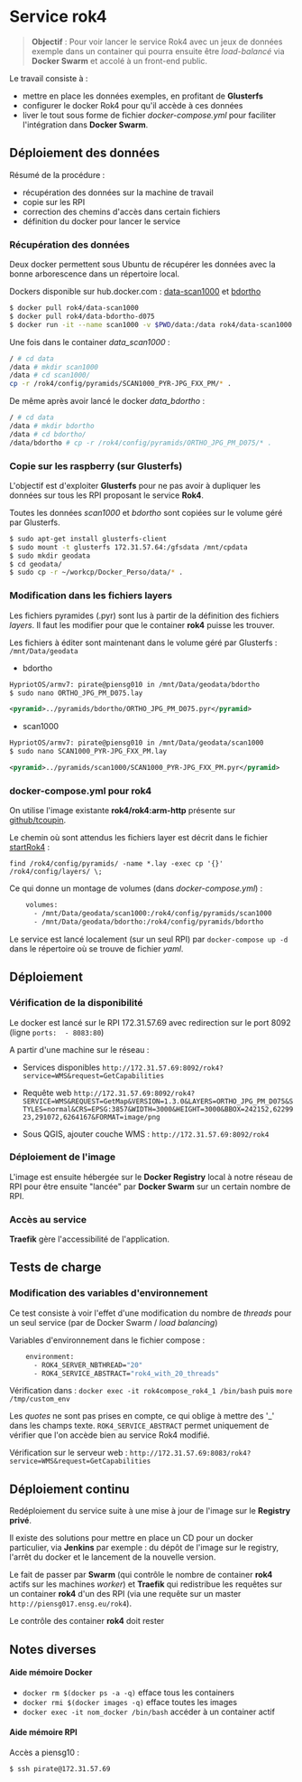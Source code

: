 # Service rok4

> **Objectif** : Pour voir lancer le service Rok4 avec un jeux de données exemple dans un container qui pourra ensuite être *load-balancé* via **Docker Swarm** et accolé à un front-end public.

Le travail consiste à :

* mettre en place les données exemples, en profitant de **Glusterfs**
* configurer le docker Rok4 pour qu'il accède à ces données
* liver le tout sous forme de fichier *docker-compose.yml* pour faciliter l'intégration dans **Docker Swarm**.


## Déploiement des données 

Résumé de la procédure :

* récupération des données sur la machine de travail
* copie sur les RPI
* correction des chemins d'accès dans certain fichiers
* définition du docker pour lancer le service

### Récupération des données

Deux docker permettent sous Ubuntu de récupérer les données avec la bonne arborescence dans un répertoire local.

Dockers disponible sur hub.docker.com : [data-scan1000](https://hub.docker.com/r/rok4/data-scan1000/) et [bdortho](https://hub.docker.com/r/rok4/data-bdortho-d075/)


``` sh
$ docker pull rok4/data-scan1000
$ docker pull rok4/data-bdortho-d075
$ docker run -it --name scan1000 -v $PWD/data:/data rok4/data-scan1000 /bin/sh
``` 

Une fois dans le container *data_scan1000* :
``` sh
/ # cd data
/data # mkdir scan1000
/data # cd scan1000/
cp -r /rok4/config/pyramids/SCAN1000_PYR-JPG_FXX_PM/* .
```

De même après avoir lancé le docker *data_bdortho*  :
``` sh
/ # cd data
/data # mkdir bdortho
/data # cd bdortho/
/data/bdortho # cp -r /rok4/config/pyramids/ORTHO_JPG_PM_D075/* .
```

### Copie sur les raspberry (sur Glusterfs)

L'objectif est d'exploiter **Glusterfs** pour ne pas avoir à dupliquer les données sur tous les RPI proposant le service **Rok4**.

Toutes les données *scan1000* et *bdortho* sont copiées sur le volume géré par Glusterfs. 

``` sh
$ sudo apt-get install glusterfs-client
$ sudo mount -t glusterfs 172.31.57.64:/gfsdata /mnt/cpdata
$ sudo mkdir geodata
$ cd geodata/
$ sudo cp -r ~/workcp/Docker_Perso/data/* .
``` 
### Modification dans les fichiers layers

Les fichiers pyramides (.pyr) sont lus à partir de la définition des fichiers *layers*. Il faut les modifier pour que le container **rok4** puisse les trouver. 

Les fichiers à éditer sont maintenant dans le volume géré par Glusterfs : `/mnt/Data/geodata`

* bdortho

``` sh
HypriotOS/armv7: pirate@piensg010 in /mnt/Data/geodata/bdortho
$ sudo nano ORTHO_JPG_PM_D075.lay 
```


``` xml
<pyramid>../pyramids/bdortho/ORTHO_JPG_PM_D075.pyr</pyramid>
``` 

* scan1000

``` sh
HypriotOS/armv7: pirate@piensg010 in /mnt/Data/geodata/scan1000
$ sudo nano SCAN1000_PYR-JPG_FXX_PM.lay
```


``` xml
<pyramid>../pyramids/scan1000/SCAN1000_PYR-JPG_FXX_PM.pyr</pyramid>
```

### docker-compose.yml pour rok4

On utilise l'image existante **rok4/rok4:arm-http**  présente sur [github/tcoupin](https://github.com/tcoupin/docker-rok4).

Le chemin où sont attendus les fichiers layer est décrit dans le fichier [startRok4](https://github.com/tcoupin/docker-rok4/blob/master/startRok4.sh) :

`find /rok4/config/pyramids/ -name *.lay -exec cp '{}' /rok4/config/layers/ \;`

Ce qui donne un montage de volumes (dans *docker-compose.yml*) :
``` sh
    volumes:
      - /mnt/Data/geodata/scan1000:/rok4/config/pyramids/scan1000
      - /mnt/Data/geodata/bdortho:/rok4/config/pyramids/bdortho
```
Le service est lancé localement (sur un seul RPI) par `docker-compose up -d` dans le répertoire où se trouve de fichier *yaml*.

## Déploiement

### Vérification de la disponibilité 

Le docker est lancé sur le RPI 172.31.57.69 avec redirection sur le port 8092 (ligne ` ports: 
      - 8083:80
`)

A partir d'une machine sur le réseau :

* Services disponibles 
`http://172.31.57.69:8092/rok4?service=WMS&request=GetCapabilities`

* Requête web
`http://172.31.57.69:8092/rok4?SERVICE=WMS&REQUEST=GetMap&VERSION=1.3.0&LAYERS=ORTHO_JPG_PM_D075&STYLES=normal&CRS=EPSG:3857&WIDTH=3000&HEIGHT=3000&BBOX=242152,6229923,291072,6264167&FORMAT=image/png`

* Sous QGIS, ajouter couche WMS : `http://172.31.57.69:8092/rok4`

### Déploiement de l'image

L'image est ensuite hébergée sur le **Docker Registry** local à notre réseau de RPI pour être ensuite "lancée" par **Docker Swarm** sur un certain nombre de RPI.

### Accès au service

**Traefik** gère l'accessibilité de l'application.

## Tests de charge

### Modification des variables d'environnement

Ce test consiste à voir l'effet d'une modification du nombre de *threads* pour un seul service (par de Docker Swarm / *load balancing*)

Variables d'environnement dans le fichier compose :
``` sh
    environment:
      - ROK4_SERVER_NBTHREAD="20"
      - ROK4_SERVICE_ABSTRACT="rok4_with_20_threads"
```
Vérification dans :
`docker exec -it rok4compose_rok4_1 /bin/bash` puis `more /tmp/custom_env`

Les *quotes* ne sont pas prises en compte, ce qui oblige à mettre des '\_' dans les champs texte. `ROK4_SERVICE_ABSTRACT` permet uniquement de vérifier que l'on accède bien au service Rok4 modifié.

Vérification sur le serveur web : `http://172.31.57.69:8083/rok4?service=WMS&request=GetCapabilities`

## Déploiement continu

Redéploiement du service suite à une mise à jour de l'image sur le **Registry privé**.

Il existe des solutions pour mettre en place un CD pour un docker particulier, via **Jenkins** par exemple : du dépôt de l'image sur le registry, l'arrêt du docker et le lancement de la nouvelle version.

Le fait de passer par **Swarm** (qui contrôle le nombre de container **rok4** actifs sur les machines *worker*) et **Traefik** qui redistribue les requêtes sur un container **rok4** d'un des RPI (via une requête sur un master `http://piensg017.ensg.eu/rok4`).

Le contrôle des container **rok4** doit rester 

## Notes diverses

#### Aide mémoire Docker

* `docker rm $(docker ps -a -q)` efface tous les containers
* `docker rmi $(docker images -q)` efface toutes les images
* `docker exec -it nom_docker /bin/bash` accéder à un container actif


#### Aide mémoire RPI
Accès a piensg10 :

``` sh
$ ssh pirate@172.31.57.69
```